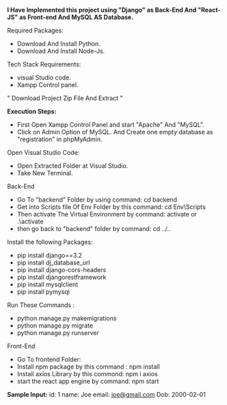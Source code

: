 **I Have Implemented this project using "Django" as Back-End And "React-JS" as Front-end And MySQL AS Database.**
 
Required Packages:
* Download And Install Python.
* Download And Install Node-Js.



Tech Stack Requirements:
* visual Studio code.
* Xampp Control panel.



" Download Project Zip File And Extract " 




**Execution Steps:** 

* First Open Xampp Control Panel and start "Apache" And "MySQL".
* Click on Admin Option of MySQL. And Create one empty database as "registration" in phpMyAdmin.

Open Visual Studio Code: 
* Open Extracted Folder at Visual Studio.
* Take New Terminal.

Back-End
*  Go To "backend" Folder by using command: cd backend
*  Get into Scripts file Of Env Folder by this command: cd Env\Scripts
*  Then activate The Virtual Environment by command: activate or .\activate
*  then go back to "backend" folder by command: cd ../.. 

Install the following Packages:

*  pip install django==3.2
*  pip install dj_database_url
*  pip install django-cors-headers
*  pip install djangorestframework
*  pip install mysqlclient
*  pip install pymysql

Run These Commands :  

*  python manage.py makemigrations
*  python manage.py  migrate
*  python manage.py runserver


Front-End
*  Go To frontend Folder:  
*  Install npm package by this command : npm install
*  Install axios Library by this commond: npm i axios
*  start the react app engine by command: npm start
  


**Sample Input:**
 id: 1
 name: Joe
 email: joe@gmail.com
 Dob: 2000-02-01
